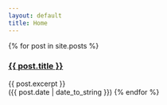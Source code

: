 ```yaml
---
layout: default
title: Home
---
```


{% for post in site.posts %}
   <h3> <a href="{{ post.url }}">{{ post.title }}</a> </h3> 
        <div class="entry">
        {{ post.excerpt }}
      </div>
   <span class="post-date">({{ post.date | date_to_string }})</span>
{% endfor %}
